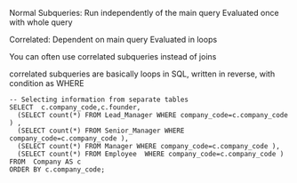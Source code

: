 
Normal Subqueries:
Run independently of the main query
Evaluated once with whole query

Correlated:
Dependent on main query
Evaluated in loops

You can often use correlated subqueries instead of joins

correlated subqueries are basically loops
in SQL, written in reverse, with condition as WHERE


```
-- Selecting information from separate tables
SELECT  c.company_code,c.founder,
  (SELECT count(*) FROM Lead_Manager WHERE company_code=c.company_code ) ,
  (SELECT count(*) FROM Senior_Manager WHERE company_code=c.company_code ),
  (SELECT count(*) FROM Manager WHERE company_code=c.company_code ),
  (SELECT count(*) FROM Employee  WHERE company_code=c.company_code )
FROM  Company AS c
ORDER BY c.company_code;
```
